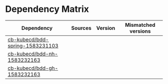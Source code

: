 # Dependency Matrix

Dependency | Sources | Version | Mismatched versions
---------- | ------- | ------- | -------------------
[cb-kubecd/bdd-spring-1583231103](https://github.com/cb-kubecd/bdd-spring-1583231103.git) |  | []() | 
[cb-kubecd/bdd-nh-1583232163](https://github.com/cb-kubecd/bdd-nh-1583232163.git) |  | []() | 
[cb-kubecd/bdd-gh-1583232163](https://github.com/cb-kubecd/bdd-gh-1583232163.git) |  | []() | 
